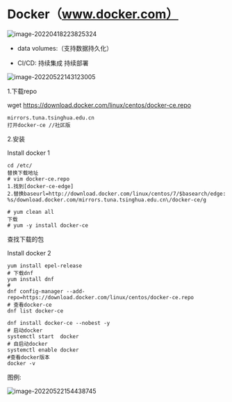 # Docker（www.docker.com）

![image-20220418223825324](C:\Users\lzh\AppData\Roaming\Typora\typora-user-images\image-20220418223825324.png)

- data volumes:（支持数据持久化）

* CI/CD: 持续集成 持续部署

![image-20220522143123005](C:\Users\lzh\AppData\Roaming\Typora\typora-user-images\image-20220522143123005.png)

1.下载repo

wget https://download.docker.com/linux/centos/docker-ce.repo

```
mirrors.tuna.tsinghua.edu.cn
打开docker-ce //社区版
```

2.安装    

Install docker 1

```
cd /etc/
替换下载地址
# vim docker-ce.repo 
1.找到[docker-ce-edge]
2.替换baseurl=http://download.docker.com/linux/centos/7/$basearch/edge:
%s/download.docker.com/mirrors.tuna.tsinghua.edu.cn\/docker-ce/g
```

```
# yum clean all
下载
# yum -y install docker-ce
```

查找下载的包

Install docker 2

```
yum install epel-release
# 下载dnf
yum install dnf
#
dnf config-manager --add-repo=https://download.docker.com/linux/centos/docker-ce.repo
# 查看docker-ce
dnf list docker-ce
```

```
dnf install docker-ce --nobest -y
# 启动docker
systemctl start  docker
# 自启动docker
systemctl enable docker
#查看docker版本
docker -v
```

图例:

![image-20220522154438745](C:\Users\lzh\AppData\Roaming\Typora\typora-user-images\image-20220522154438745.png)